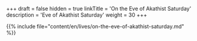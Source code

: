 +++
draft = false
hidden = true
linkTitle = 'On the Eve of Akathist Saturday'
description = 'Eve of Akathist Saturday'
weight = 30
+++

{{% include file="content/en/lives/on-the-eve-of-akathist-saturday.md" %}}
